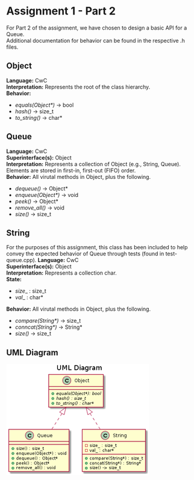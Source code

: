 # Assignment 1 - Part 2
For Part 2 of the assignment, we have chosen to design a basic API for a Queue.  
Additional documentation for behavior can be found in the respective .h files.

## Object
**Language:** CwC  
**Interpretation:** Represents the root of the class hierarchy.  
**Behavior:**  
- _equals(Object*)_ -> bool  
- _hash()_ -> size_t
- _to_string()_ -> char*

## Queue
**Language:** CwC  
**Superinterface(s):** Object  
**Interpretation:** Represents a collection of Object (e.g., String, Queue). Elements are stored in first-in, first-out (FIFO) order.  
**Behavior:** All virutal methods in Object, plus the following.  
- _dequeue()_ -> Object*  
- _enqueue(Object*)_ -> void
- _peek()_ -> Object*
- _remove_all()_ -> void
- _size()_ -> size_t

## String
For the purposes of this assignment, this class has been included to help convey the expected behavior of Queue through tests (found in test-queue.cpp).
**Language:** CwC  
**Superinterface(s):** Object  
**Interpretation:** Represents a collection char.  
**State:**  
- _size__ : size_t
- _val__ : char*

**Behavior:** All virutal methods in Object, plus the following.  
- _compare(String*)_ -> size_t
- _conncat(String*)_ -> String*
- _size()_ -> size_t

## UML Diagram
![UML Diagram](https://github.com/ifteda/CS4500-A1-Part2/blob/master/uml%20diagram.png?raw=true)